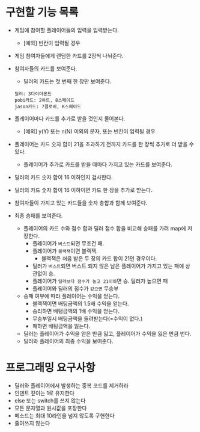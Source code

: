 # 구현할 기능 목록

- 게임에 참여할 플레이어들의 입력을 입력받는다.
    - [예외] 빈칸이 입력될 경우
- 게임 참여자들에게 랜덤한 카드를 2장씩 나눠준다. 
- 참여자들의 카드를 보여준다.
    - 딜러의 카드는 첫 번째 한 장만 보여준다.
 
  ```
  딜러: 3다이아몬드
  pobi카드: 2하트, 8스페이드
  jason카드: 7클로버, K스페이드
  ```
  
- 플레이어마다 카드를 추가로 받을 것인지 물어본다.
    - [예외] y(Y) 또는 n(N) 이외의 문자, 또는 빈칸이 입력될 경우
- 플레이어는 카드 숫자 합이 21을 초과하기 전까지 카드를 한 장씩 추가로 더 받을 수 있다.
    - 플레이어가 추가로 카드를 받을 때마다 가지고 있는 카드를 보여준다.
- 딜러의 카드 숫자 합이 16 이하인지 검사한다.
- 딜러의 카드 숫자 합이 16 이하이면 카드 한 장을 추가로 받는다.
  
- 참여자들이 가지고 있는 카드들을 숫자 총합과 함께 보여준다.
- 최종 승패를 보여준다.
    - 플레이어의 카드 수와 점수 합과 딜러 점수 합을 비교해 승패를 가려 map에 저장한다.
        - 플레이어가 `버스트`되면 무조건 패.
        - 플레이어가 `블랙잭`이면 블랙잭.
            - 블랙잭은 처음 받은 두 장의 카드 합이 21인 경우이다.
        - 딜러가 `버스트`되면 버스트 되지 않은 남은 플레이어가 가지고 있는 패에 상관없이 승.
        - 플레이어가 `딜러보다 점수가 높고 21이하`면 승. 딜러가 높으면 패
        - 플레이어와 딜러의 점수가 `같으면` 무승부
    - 승패 여부에 따라 플레이어는 수익을 얻는다.
        - 블랙잭이면 배팅금액의 1.5배 수익을 얻는다.
        - 승리하면 배탱금액의 1배 수익을 얻는다.
        - 무승부일시 배팅금액을 돌려받는다(=수익이 없다.)
        - 패하면 배팅금액을 잃는다.
    - 딜러는 플레이어가 수익을 얻은 만큼 잃고, 플레이어가 수익을 잃은 만큼 번다.
    - 딜러와 플레이어의 최종 수익을 보여준다.

# 프로그래밍 요구사항
- 딜러와 플레이어에서 발생하는 중복 코드를 제거하라
- 인덴트 깊이는 1로 유지한다
- else 또는 switch를 쓰지 않는다
- 모든 문자열과 원시값을 포장한다
- 메소드는 최대 10라인을 넘지 않도록 구현한다
- 줄여쓰지 않는다